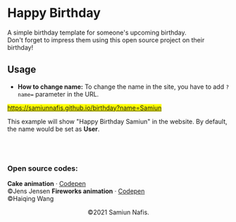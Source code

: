 # Happy Birthday

A simple birthday template for someone's upcoming birthday.<br>
Don't forget to impress them using this open source project on their birthday!

## Usage
* **How to change name:** To change the name in the site, you have to add ``` ?name= ``` parameter in the URL.

<mark>https://samiunnafis.github.io/birthday?name=Samiun</mark>

This example will show "Happy Birthday Samiun" in the website. By default, the name would be set as **User**.

<br><br>
### Open source codes:
**Cake animation** &middot; [Codepen](https://codepen.io/JensJ/pen/MzZrbw)
<br>
©Jens Jensen 
**Fireworks animation** &middot; [Codepen](https://codepen.io/whqet/pen/Auzch)
<br>
©Haiqing Wang

<p align="center">©2021 Samiun Nafis.</p>